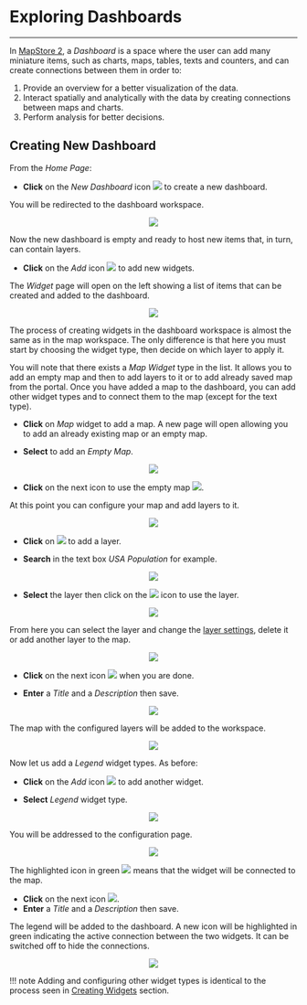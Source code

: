 # Exploring Dashboards
**********************

In [MapStore 2](https://mapstore2.geo-solutions.it/mapstore/#/), a *Dashboard* is a space where the user can add many miniature items, such as charts, maps, tables, texts and counters, and can create connections between them in order to:

1. Provide an overview for a better visualization of the data.
2. Interact spatially and analytically with the data by creating connections between maps and charts.
3. Perform analysis for better decisions.

## Creating New Dashboard

From the *Home Page*:

* **Click** on the *New Dashboard* icon <img src="../img/dash-icon.jpg" style="max-width:20px;"/> to create a new dashboard.

You will be redirected to the dashboard workspace.

<p align = "center" ><img src="../img/dashboard-1.jpg" style="max-width:600px;"/></p>

Now the new dashboard is empty and ready to host new items that, in turn, can contain layers.

* **Click** on the *Add* icon <img src="../img/+++.jpg" style="max-width:20px;"/> to add new widgets.

The *Widget* page will open on the left showing a list of items that can be created and added to the dashboard.

<p align = "center" ><img src="../img/dashboard-2.jpg" style="max-width:400px;"/></p>

The process of creating widgets in the dashboard workspace is almost the same as in the map workspace. The only difference is that here you must start by choosing the widget type, then decide on which layer to apply it.

You will note that there exists a *Map Widget* type in the list. It allows you to add an empty map and then to add layers to it or to add already saved map from the portal. Once you have added a map to the dashboard, you can add other widget types and to connect them to the map (except for the text type).

* **Click** on *Map* widget to add a map. A new page will open allowing you to add an already existing map or an empty map.

* **Select** to add an *Empty Map*.

<p align = "center" ><img src="../img/dashboard-3.jpg" style="max-width:400px;"/></p>

* **Click** on the next icon to use the empty map <img src="../img/next.jpg" style="max-width:20px;"/>.

At this point you can configure your map and add layers to it.

<p align = "center" ><img src="../img/dashboard-4.jpg" style="max-width:400px;"/></p>

* **Click** on <img src="../img/+++.jpg" style="max-width:20px;"/> to add a layer.

* **Search** in the text box *USA Population* for example.

<p align = "center" ><img src="../img/dashboard-5.jpg" style="max-width:400px;"/></p>

* **Select** the layer then click on the <img src="../img/+++.jpg" style="max-width:20px;"/> icon to use the layer.

<p align = "center" ><img src="../img/dashboard-6.jpg" style="max-width:400px;"/></p>

From here you can select the layer and change the [layer settings](layer-settings.md), delete it or add another layer to the map.

<p align = "center" ><img src="../img/dashboard-7.jpg" style="max-width:400px;"/></p>

* **Click** on the next icon <img src="../img/next.jpg" style="max-width:20px;"/> when you are done.

* **Enter** a *Title* and a *Description* then save.

<p align = "center" ><img src="../img/dashboard-8.jpg" style="max-width:400px;"/></p>

The map with the configured layers will be added to the workspace.

<p align = "center" ><img src="../img/dashboard-9.jpg" style="max-width:600px;"/></p>

Now let us add a *Legend* widget types. As before:

* **Click** on the *Add* icon <img src="../img/+++.jpg" style="max-width:20px;"/> to add another widget.

* **Select** *Legend* widget type.

<p align = "center" ><img src="../img/dashboard-12.jpg" style="max-width:600px;"/></p>

You will be addressed to the configuration page.

<p align = "center" ><img src="../img/dashboard-13.jpg" style="max-width:600px;"/></p>

The highlighted icon in green <img src="../img/connection-icon.jpg" style="max-width:20px;"/> means that the widget will be connected to the map.

* **Click** on the next icon <img src="../img/next.jpg" style="max-width:20px;"/>.
* **Enter** a *Title* and a *Description* then save.

The legend will be added to the dashboard. A new icon will be highlighted in green
indicating the active connection between the two widgets. It can be switched off to hide the connections.

<p align = "center" ><img src="../img/dashboard-14.jpg" style="max-width:600px;"/></p>

!!! note
    Adding and configuring other widget types is identical to the process seen in
    [Creating Widgets](widgets.md) section.
